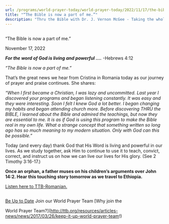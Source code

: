 ```yaml
---
url: /programs/world-prayer-today/world-prayer-today/2022/11/17/the-bible-is-now-a-part-of-me
title: "“The Bible is now a part of me.”"
description: "Thru the Bible with Dr. J. Vernon McGee - Taking the whole Word to the whole world"
---
```







## 
 “The Bible is now a part of me.”


November 17, 2022




***For the word of God is living and powerful ….*** -Hebrews 4:12

*“The Bible is now a part of me.”*

That’s the great news we hear from Cristina in Romania today as our journey of prayer and praise continues. She shares:

*“When I first became a Christian, I was lazy and uncommitted. Last year I discovered your programs and began listening constantly. It was easy and they were interesting. Soon I felt I knew God a lot better. I began changing my habits and began attending church more. Before discovering THRU the BIBLE, I learned about the Bible and admired the teachings, but now they are essential to me. It is as if God is using this program to make the Bible real in my own life. What a strange concept that something written so long ago has so much meaning to my modern situation. Only with God can this be possible.”*

Today (and every day) thank God that His Word is living and powerful in our lives. As we study together, ask Him to continue to use it to teach, convict, correct, and instruct us on how we can live our lives for His glory. (See 2 Timothy 3:16-17.)

**Once an orphan, a father muses on his children’s arguments over John 14:2. Hear this touching story tomorrow as we travel to Ethiopia.**

[Listen here to TTB-Romanian.](https://ttb.twr.org/home/day,0420/language,RON)







## 




[Be Up to Date](http://feeds.feedburner.com/WorldPrayerToday "World Prayer Today RSS Feed")
Join our World Prayer Team
[Why join the  

World Prayer Team?](http://ttb.org/resources/articles-news/news/2017/03/26/keep-it-up-world-prayer-team!)




